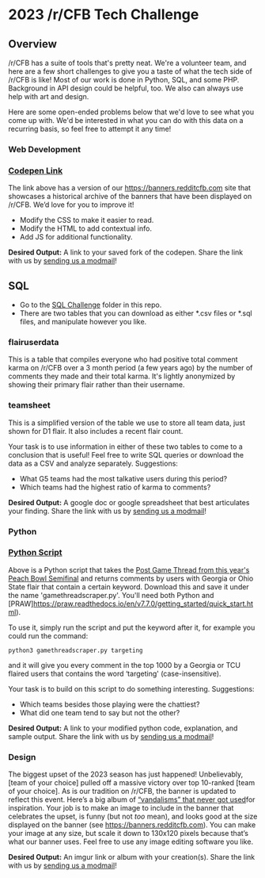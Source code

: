# 2023 /r/CFB Tech Challenge

## Overview

/r/CFB has a suite of tools that's pretty neat. We're a volunteer team, and here are a few short challenges to give you a taste of what the tech side of /r/CFB is like! Most of our work is done in Python, SQL, and some PHP. Background in API design could be helpful, too. We also can always use help with art and design.

Here are some open-ended problems below that we'd love to see what you come up with. We'd be interested in what you can do with this data on a recurring basis, so feel free to attempt it any time!

### Web Development

### [Codepen Link](https://codepen.io/backonydraco/pen/XWPMagR)

The link above has a version of our https://banners.redditcfb.com site that showcases a historical archive of the banners that have been displayed on /r/CFB. We’d love for you to improve it!

* Modify the CSS to make it easier to read.
* Modify the HTML to add contextual info.
* Add JS for additional functionality.

**Desired Output:** A link to your saved fork of the codepen. Share the link with us by [sending us a modmail](https://old.reddit.com/message/compose?to=/r/CFB&subject=Tech%20Challenge%20-%20Web%20Development)!

## SQL

* Go to the [SQL Challenge](https://github.com/redditCFB/-r-CFB-Tech-Challenge/tree/main/SQL%20Challenge) folder in this repo.
* There are two tables that you can download as either *.csv files or *.sql files, and manipulate however you like.

### flairuserdata

This is a table that compiles everyone who had positive total comment karma on /r/CFB over a 3 month period (a few years ago) by the number of comments they made and their total karma. It's lightly anonymized by showing their primary flair rather than their username.

### teamsheet

This is a simplified version of the table we use to store all team data, just shown for D1 flair. It also includes a recent flair count.

Your task is to use information in either of these two tables to come to a conclusion that is useful! Feel free to write SQL queries or download the data as a CSV and analyze separately. Suggestions:

* What G5 teams had the most talkative users during this period?
* Which teams had the highest ratio of karma to comments?

**Desired Output:** A google doc or google spreadsheet that best articulates your finding. Share the link with us by [sending us a modmail](https://old.reddit.com/message/compose?to=/r/CFB&subject=Tech%20Challenge%20-%20SQL)!

### Python

### [Python Script](https://github.com/redditCFB/-r-CFB-Tech-Challenge/blob/main/gamethreadscraper.py)

Above is a Python script that takes the [Post Game Thread from this year's Peach Bowl Semifinal](https://old.reddit.com/r/CFB/comments/100cbyw/postgame_thread_georgia_defeats_ohio_state_4241/) and returns comments by users with Georgia or Ohio State flair that contain a certain keyword. Download this and save it under the name 'gamethreadscraper.py'. You'll need both Python and [PRAW]https://praw.readthedocs.io/en/v7.7.0/getting_started/quick_start.html).

To use it, simply run the script and put the keyword after it, for example you could run the command:

`python3 gamethreadscraper.py targeting`

and it will give you every comment in the top 1000 by a Georgia or TCU flaired users that contains the word ‘targeting' (case-insensitive). 

Your task is to build on this script to do something interesting. Suggestions:

* Which teams besides those playing were the chattiest?
* What did one team tend to say but not the other?

**Desired Output:** A link to your modified python code, explanation, and sample output. Share the link with us by [sending us a modmail](https://old.reddit.com/message/compose?to=/r/CFB&subject=Tech%20Challenge%20-%20Python)!

### Design

The biggest upset of the 2023 season has just happened! Unbelievably, [team of your choice] pulled off a massive victory over top 10-ranked [team of your choice]. As is our tradition on /r/CFB, the banner is updated to reflect this event. Here’s a big album of [“vandalisms” that never got used](https://imgur.com/a/q9oEUcu)​​ for inspiration. Your job is to make an image to include in the banner that celebrates the upset, is funny (but not *too* mean), and looks good at the size displayed on the banner (see https://banners.redditcfb.com). You can make your image at any size, but scale it down to 130x120 pixels because that’s what our banner uses.  Feel free to use any image editing software you like.

**Desired Output:** An imgur link or album with your creation(s). Share the link with us by [sending us a modmail](https://old.reddit.com/message/compose?to=/r/CFB&subject=Tech%20Challenge%20-%20Design)!
